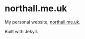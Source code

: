 # northall.me.uk
My personal website, [northall.me.uk](https://northall.me.uk/).

Built with Jekyll.

